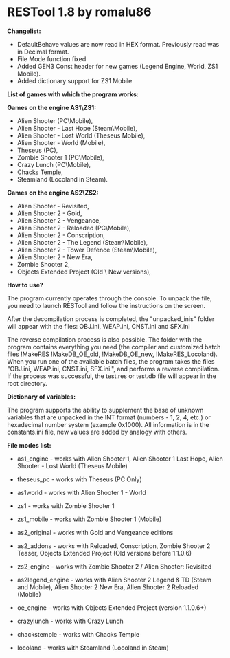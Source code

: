 # RESTool 1.8 by romalu86

**Changelist:**
- DefaultBehave values are now read in HEX format. Previously read was in Decimal format.
- File Mode function fixed
- Added GEN3 Const header for new games (Legend Engine, World, ZS1 Mobile).
- Added dictionary support for ZS1 Mobile

**List of games with which the program works:**

**Games on the engine AS1\ZS1:**
- Alien Shooter (PC\Mobile),
- Alien Shooter - Last Hope (Steam\Mobile),
- Alien Shooter - Lost World (Theseus Mobile),
- Alien Shooter - World (Mobile),
- Theseus (PC),
- Zombie Shooter 1 (PC\Mobile),
- Crazy Lunch (PC\Mobile),
- Chacks Temple,
- Steamland (Locoland in Steam).

**Games on the engine AS2\ZS2:**
- Alien Shooter - Revisited,
- Alien Shooter 2 - Gold,
- Alien Shooter 2 - Vengeance,
- Alien Shooter 2 - Reloaded (PC\Mobile),
- Alien Shooter 2 - Conscription,
- Alien Shooter 2 - The Legend (Steam\Mobile),
- Alien Shooter 2 - Tower Defence (Steam\Mobile),
- Alien Shooter 2 - New Era,
- Zombie Shooter 2,
- Objects Extended Project (Old \ New versions),

**How to use?**

The program currently operates through the console. To unpack the file, you need to launch RESTool and follow the instructions on the screen.

After the decompilation process is completed, the "unpacked_inis" folder will appear with the files: OBJ.ini, WEAP.ini, CNST.ini and SFX.ini

The reverse compilation process is also possible. The folder with the program contains everything you need (the compiler and customized batch files !MakeRES !MakeDB_OE_old, !MakeDB_OE_new, !MakeRES_Locoland).
When you run one of the available batch files, the program takes the files "OBJ.ini, WEAP.ini, CNST.ini, SFX.ini.", and performs a reverse compilation.
If the process was successful, the test.res or test.db file will appear in the root directory.

**Dictionary of variables:**

The program supports the ability to supplement the base of unknown variables that are unpacked in the INT format (numbers - 1, 2, 4, etc.) or hexadecimal number system (example 0x1000). All information is in the constants.ini file, new values are added by analogy with others.

**File modes list:**

- as1_engine - works with Alien Shooter 1, Alien Shooter 1 Last Hope, Alien Shooter - Lost World (Theseus Mobile) 

- theseus_pc - works with Theseus (PC Only)

- as1world - works with Alien Shooter 1 - World

- zs1 - works with Zombie Shooter 1

- zs1_mobile - works with Zombie Shooter 1 (Mobile)

- as2_original - works with Gold and Vengeance editions

- as2_addons - works with Reloaded, Conscription, Zombie Shooter 2 Teaser, Objects Extended Project (Old versions before 1.1.0.6)

- zs2_engine - works with Zombie Shooter 2 / Alien Shooter: Revisited

- as2legend_engine - works with Alien Shooter 2 Legend & TD (Steam and Mobile), Alien Shooter 2 New Era, Alien Shooter 2 Reloaded (Mobile)

- oe_engine - works with Objects Extended Project (version 1.1.0.6+)

- crazylunch - works with Crazy Lunch

- chackstemple - works with Chacks Temple

- locoland - works with Steamland (Locoland in Steam)
